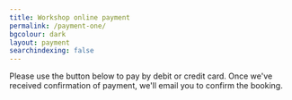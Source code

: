 ```yaml
---
title: Workshop online payment
permalink: /payment-one/
bgcolour: dark
layout: payment
searchindexing: false
---
```


Please use the button below to pay by debit or credit card. Once we've received confirmation of payment, we'll email you to confirm the booking.
